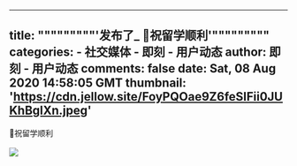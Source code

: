
---
title: """""""""'发布了_ 🌟祝留学顺利'"""""""""
categories: 
    - 社交媒体
    - 即刻 - 用户动态
author: 即刻 - 用户动态
comments: false
date: Sat, 08 Aug 2020 14:58:05 GMT
thumbnail: 'https://cdn.jellow.site/FoyPQOae9Z6feSIFii0JUKhBgIXn.jpeg'
---

<div>   
🌟祝留学顺利<br><br><img referrerpolicy="no-referrer" src="https://cdn.jellow.site/FoyPQOae9Z6feSIFii0JUKhBgIXn.jpeg"><br>  
</div>
            